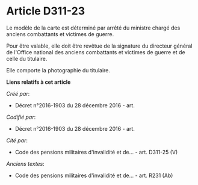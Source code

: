 # Article D311-23

Le modèle de la carte est déterminé par arrêté du ministre chargé des anciens combattants et victimes de guerre.

Pour être valable, elle doit être revêtue de la signature du directeur général de l'Office national des anciens combattants
et victimes de guerre et de celle du titulaire.

Elle comporte la photographie du titulaire.

**Liens relatifs à cet article**

_Créé par_:

  - Décret n°2016-1903 du 28 décembre 2016 - art.

_Codifié par_:

  - Décret n°2016-1903 du 28 décembre 2016 - art.

_Cité par_:

  - Code des pensions militaires d'invalidité et de... - art. D311-25 (V)

_Anciens textes_:

  - Code des pensions militaires d'invalidité et de... - art. R231 (Ab)
